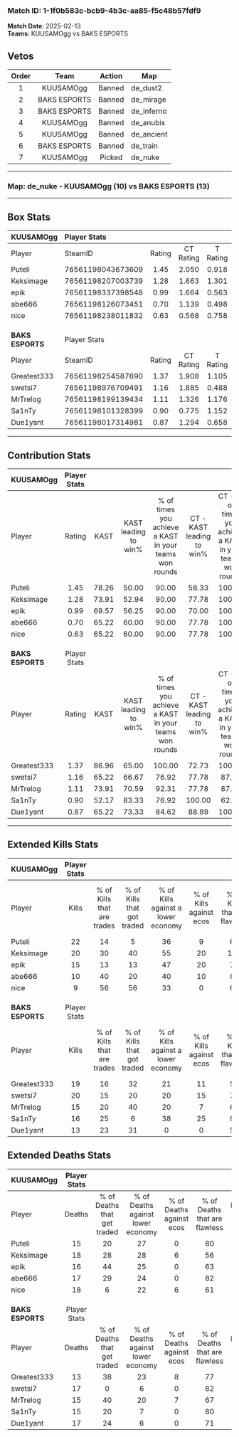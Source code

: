 ### Match ID: 1-1f0b583c-bcb9-4b3c-aa85-f5c48b57fdf9  
**Match Date**: 2025-02-13  
**Teams**: KUUSAMOgg vs BAKS ESPORTS  

## Vetos  

| Order | Team | Action | Map |
| :---: | :--: | :----: | --- |
| 1 | KUUSAMOgg | Banned | de_dust2 |
| 2 | BAKS ESPORTS | Banned | de_mirage |
| 3 | BAKS ESPORTS | Banned | de_inferno |
| 4 | KUUSAMOgg | Banned | de_anubis |
| 5 | KUUSAMOgg | Banned | de_ancient |
| 6 | BAKS ESPORTS | Banned | de_train |
| 7 | KUUSAMOgg | Picked | de_nuke |

---  

### **Map**: de_nuke - KUUSAMOgg (10) vs BAKS ESPORTS (13)  
---  

## Box Stats  

| **KUUSAMOgg**    | Player Stats      |        |           |          |       |       |       |         |        |      |     |
| :- | :- | :-: | :-: | :-: | :-: | :-: | :-: | :-: | :-: | :-: | :-: |
| Player           | SteamID           | Rating | CT Rating | T Rating | KAST  |  ADR  | Kills | Assists | Deaths | K/D  | HS% |
| Puteli           | 76561198043673609 |  1.45  |   2.050   |  0.918   | 78.26 | 98.4  |  22   |    5    |   15   | 1.47 | 50  |
| Keksimage        | 76561198207003739 |  1.28  |   1.663   |  1.301   | 73.91 | 104.9 |  20   |    3    |   18   | 1.11 | 35  |
| epik             | 76561198337398548 |  0.99  |   1.664   |  0.563   | 69.57 | 63.1  |  15   |    7    |   16   | 0.94 | 33  |
| abe666           | 76561198126073451 |  0.70  |   1.139   |  0.498   | 65.22 | 49.7  |  10   |    6    |   17   | 0.59 | 50  |
| nice             | 76561198238011832 |  0.63  |   0.568   |  0.758   | 65.22 | 49.5  |   9   |    4    |   18   | 0.50 | 55  |
|                  |                   |        |           |          |       |       |       |         |        |      |     |
|                  |                   |        |           |          |       |       |       |         |        |      |     |
|                  |                   |        |           |          |       |       |       |         |        |      |     |
| **BAKS ESPORTS** | Player Stats      |        |           |          |       |       |       |         |        |      |     |
| Player           | SteamID           | Rating | CT Rating | T Rating | KAST  |  ADR  | Kills | Assists | Deaths | K/D  | HS% |
| Greatest333      | 76561198254587690 |  1.37  |   1.908   |  1.105   | 86.96 | 77.0  |  19   |    4    |   13   | 1.46 | 52  |
| swetsi7          | 76561198976709491 |  1.16  |   1.885   |  0.488   | 65.22 | 78.8  |  20   |    2    |   17   | 1.18 | 40  |
| MrTrelog         | 76561198199139434 |  1.11  |   1.326   |  1.176   | 73.91 | 79.5  |  15   |    8    |   15   | 1.00 | 46  |
| Sa1nTy           | 76561198101328399 |  0.90  |   0.775   |  1.152   | 52.17 | 64.4  |  16   |    0    |   15   | 1.07 | 62  |
| Due1yant         | 76561198017314981 |  0.87  |   1.294   |  0.658   | 65.22 | 67.3  |  13   |    5    |   17   | 0.76 | 76  |
---  

## Contribution Stats  

| **KUUSAMOgg**    | Player Stats |       |                      |                                                        |                           |                                                             |                          |                                                            |
| :- | :-: | :-: | :-: | :-: | :-: | :-: | :-: | :-: |
| Player           |    Rating    | KAST  | KAST leading to win% | % of times you achieve a KAST in your teams won rounds | CT - KAST leading to win% | CT - % of times you achieve a KAST in your teams won rounds | T - KAST leading to win% | T - % of times you achieve a KAST in your teams won rounds |
| Puteli           |     1.45     | 78.26 |        50.00         |                         90.00                          |           58.33           |                           100.00                            |          33.33           |                           66.67                            |
| Keksimage        |     1.28     | 73.91 |        52.94         |                         90.00                          |           77.78           |                           100.00                            |          25.00           |                           66.67                            |
| epik             |     0.99     | 69.57 |        56.25         |                         90.00                          |           70.00           |                           100.00                            |          33.33           |                           66.67                            |
| abe666           |     0.70     | 65.22 |        60.00         |                         90.00                          |           77.78           |                           100.00                            |          33.33           |                           66.67                            |
| nice             |     0.63     | 65.22 |        60.00         |                         90.00                          |           77.78           |                           100.00                            |          33.33           |                           66.67                            |
|                  |              |       |                      |                                                        |                           |                                                             |                          |                                                            |
|                  |              |       |                      |                                                        |                           |                                                             |                          |                                                            |
|                  |              |       |                      |                                                        |                           |                                                             |                          |                                                            |
| **BAKS ESPORTS** | Player Stats |       |                      |                                                        |                           |                                                             |                          |                                                            |
| Player           |    Rating    | KAST  | KAST leading to win% | % of times you achieve a KAST in your teams won rounds | CT - KAST leading to win% | CT - % of times you achieve a KAST in your teams won rounds | T - KAST leading to win% | T - % of times you achieve a KAST in your teams won rounds |
| Greatest333      |     1.37     | 86.96 |        65.00         |                         100.00                         |           72.73           |                           100.00                            |          55.56           |                           100.00                           |
| swetsi7          |     1.16     | 65.22 |        66.67         |                         76.92                          |           77.78           |                            87.50                            |          50.00           |                           60.00                            |
| MrTrelog         |     1.11     | 73.91 |        70.59         |                         92.31                          |           77.78           |                            87.50                            |          62.50           |                           100.00                           |
| Sa1nTy           |     0.90     | 52.17 |        83.33         |                         76.92                          |          100.00           |                            62.50                            |          71.43           |                           100.00                           |
| Due1yant         |     0.87     | 65.22 |        73.33         |                         84.62                          |           88.89           |                           100.00                            |          50.00           |                           60.00                            |
---  

## Extended Kills Stats  

| **KUUSAMOgg**    | Player Stats |                            |                            |                                    |                         |                              |                                 |                                       |                    |           |
| :- | :-: | :-: | :-: | :-: | :-: | :-: | :-: | :-: | :-: | :-: |
| Player           |    Kills     | % of Kills that are trades | % of Kills that got traded | % of Kills against a lower economy | % of Kills against ecos | % of Kills that are flawless | % of Kills that are close duels | % of Kills that are assisted by flash | Pistol Round Kills | AWP Kills |
| Puteli           |      22      |             14             |             5              |                 36                 |            9            |              64              |                9                |                   0                   |         6          |     2     |
| Keksimage        |      20      |             30             |             40             |                 55                 |           20            |             100              |                0                |                   5                   |         0          |     0     |
| epik             |      15      |             13             |             13             |                 47                 |           20            |              73              |                7                |                   0                   |         0          |     0     |
| abe666           |      10      |             40             |             20             |                 40                 |           10            |              80              |                0                |                  10                   |         0          |     0     |
| nice             |      9       |             56             |             56             |                 33                 |            0            |              67              |               11                |                  11                   |         0          |     0     |
|                  |              |                            |                            |                                    |                         |                              |                                 |                                       |                    |           |
|                  |              |                            |                            |                                    |                         |                              |                                 |                                       |                    |           |
|                  |              |                            |                            |                                    |                         |                              |                                 |                                       |                    |           |
| **BAKS ESPORTS** | Player Stats |                            |                            |                                    |                         |                              |                                 |                                       |                    |           |
| Player           |    Kills     | % of Kills that are trades | % of Kills that got traded | % of Kills against a lower economy | % of Kills against ecos | % of Kills that are flawless | % of Kills that are close duels | % of Kills that are assisted by flash | Pistol Round Kills | AWP Kills |
| Greatest333      |      19      |             16             |             32             |                 21                 |           11            |              53              |                5                |                   0                   |         0          |     1     |
| swetsi7          |      20      |             15             |             20             |                 20                 |           15            |              70              |                5                |                   0                   |         8          |     4     |
| MrTrelog         |      15      |             20             |             40             |                 20                 |            7            |              67              |                7                |                   0                   |         0          |     4     |
| Sa1nTy           |      16      |             25             |             6              |                 38                 |           25            |              81              |                6                |                   0                   |         0          |     0     |
| Due1yant         |      13      |             23             |             31             |                 0                  |            0            |              54              |                0                |                  15                   |         0          |     1     |
## Extended Deaths Stats  

| **KUUSAMOgg**    | Player Stats |                             |                                   |                          |                               |                            |                           |               |
| :- | :-: | :-: | :-: | :-: | :-: | :-: | :-: | :-: |
| Player           |    Deaths    | % of Deaths that get traded | % of Deaths against lower economy | % of Deaths against ecos | % of Deaths that are flawless | % of Deaths that are close | % of Deaths while blinded | Deaths to AWP |
| Puteli           |      15      |             20              |                27                 |            0             |              80               |             0              |             0             |       2       |
| Keksimage        |      18      |             28              |                28                 |            6             |              56               |             6              |            11             |       1       |
| epik             |      16      |             44              |                25                 |            0             |              63               |             6              |             0             |       1       |
| abe666           |      17      |             29              |                24                 |            0             |              82               |             0              |             0             |       1       |
| nice             |      18      |              6              |                22                 |            6             |              61               |             11             |             0             |       3       |
|                  |              |                             |                                   |                          |                               |                            |                           |               |
|                  |              |                             |                                   |                          |                               |                            |                           |               |
|                  |              |                             |                                   |                          |                               |                            |                           |               |
| **BAKS ESPORTS** | Player Stats |                             |                                   |                          |                               |                            |                           |               |
| Player           |    Deaths    | % of Deaths that get traded | % of Deaths against lower economy | % of Deaths against ecos | % of Deaths that are flawless | % of Deaths that are close | % of Deaths while blinded | Deaths to AWP |
| Greatest333      |      13      |             38              |                23                 |            8             |              77               |             8              |             0             |       1       |
| swetsi7          |      17      |              0              |                 6                 |            0             |              82               |             0              |             6             |       3       |
| MrTrelog         |      15      |             40              |                20                 |            7             |              67               |             13             |             0             |       0       |
| Sa1nTy           |      15      |             20              |                 7                 |            0             |              80               |             0              |             7             |       1       |
| Due1yant         |      17      |             24              |                 6                 |            0             |              71               |             6              |             6             |       1       |
